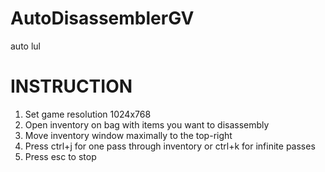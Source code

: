 # AutoDisassemblerGV
 auto lul

# INSTRUCTION

1. Set game resolution 1024x768
2. Open inventory on bag with items you want to disassembly
3. Move inventory window maximally to the top-right
4. Press ctrl+j for one pass through inventory or ctrl+k for infinite passes
5. Press esc to stop